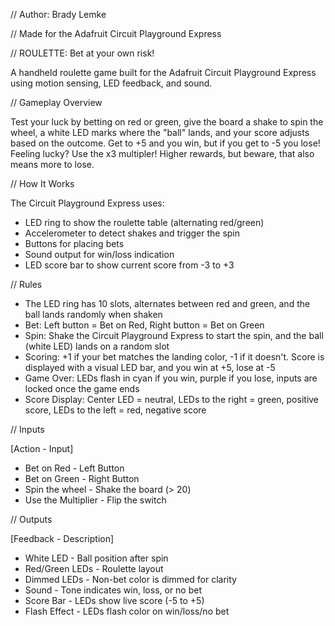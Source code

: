 // Author: Brady Lemke

// Made for the Adafruit Circuit Playground Express

// ROULETTE: Bet at your own risk!

A handheld roulette game built for the Adafruit Circuit Playground Express using motion sensing, LED feedback, and sound.

// Gameplay Overview

Test your luck by betting on red or green, give the board a shake to spin the wheel, a white LED marks where the "ball" lands, and your score adjusts based on the outcome. Get to +5 and you win, but if you get to -5 you lose! Feeling lucky? Use the x3 multipler! Higher rewards, but beware, that also means more to lose.

// How It Works

The Circuit Playground Express uses:
  - LED ring to show the roulette table (alternating red/green)
  - Accelerometer to detect shakes and trigger the spin
  - Buttons for placing bets
  - Sound output for win/loss indication
  - LED score bar to show current score from -3 to +3

// Rules

  - The LED ring has 10 slots, alternates between red and green, and the ball lands randomly when shaken
  - Bet: Left button = Bet on Red, Right button = Bet on Green
  - Spin: Shake the Circuit Playground Express to start the spin, and the ball (white LED) lands on a random slot
  - Scoring: +1 if your bet matches the landing color, -1 if it doesn't. Score is displayed with a visual LED bar, and you win at +5, lose at -5
  - Game Over: LEDs flash in cyan if you win, purple if you lose, inputs are locked once the game ends
  - Score Display: Center LED = neutral, LEDs to the right = green, positive score, LEDs to the left = red, negative score

// Inputs

[Action - Input]
  - Bet on Red - Left Button
  - Bet on Green - Right Button
  - Spin the wheel - Shake the board (> 20)
  - Use the Multiplier - Flip the switch

// Outputs

[Feedback - Description]
  - White LED - Ball position after spin
  - Red/Green LEDs - Roulette layout
  - Dimmed LEDs - Non-bet color is dimmed for clarity
  - Sound - Tone indicates win, loss, or no bet
  - Score Bar - LEDs show live score (-5 to +5)
  - Flash Effect - LEDs flash color on win/loss/no bet

